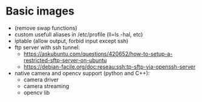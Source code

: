 
Basic images
============
- (remove swap functions)
- custom usefull aliases in /etc/profile (ll=ls -hal, etc)
- iptable (allow output, forbid input except ssh)
- ftp server with ssh tunnel:
  * https://askubuntu.com/questions/420652/how-to-setup-a-restricted-sftp-server-on-ubuntu
  * https://debian-facile.org/doc:reseau:ssh:tp-sftp-via-openssh-server
- native camera and opencv support (python and C++):
  * camera driver
  * camera streaming
  * opencv lib
